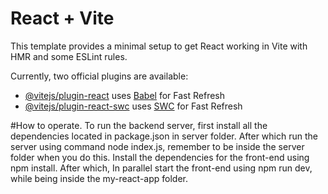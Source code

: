 # React + Vite

This template provides a minimal setup to get React working in Vite with HMR and some ESLint rules.

Currently, two official plugins are available:

- [@vitejs/plugin-react](https://github.com/vitejs/vite-plugin-react/blob/main/packages/plugin-react/README.md) uses [Babel](https://babeljs.io/) for Fast Refresh
- [@vitejs/plugin-react-swc](https://github.com/vitejs/vite-plugin-react-swc) uses [SWC](https://swc.rs/) for Fast Refresh

#How to operate.
To run the backend server, first install all the dependencies located in package.json in server folder. 
After which run the server using command node index.js, remember to be inside the server folder when you do this.
Install the dependencies for the front-end using npm install. After which, In parallel start the front-end using npm run dev, while being inside the my-react-app folder. 
